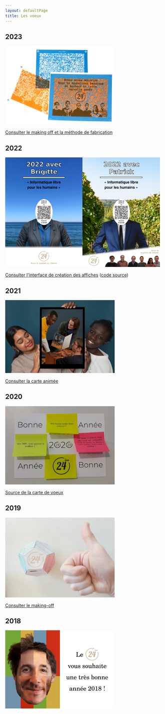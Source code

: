 ```yaml
---
layout: defaultPage
title: Les voeux
---
```


## 2023

<a href="/2023/"><img src="/img/2023.jpg" width="350" height="250" alt="Bonne année 2023" style="border: 0px"/></a>

<a href="/2023/">Consulter le making off et la méthode de fabrication</a>

## 2022

<a href="https://voeux.24eme.fr/2022/"><img src="/img/2022_affiche_brigitte.png" height="350" alt="Bonne année 2022" style="border: 0px"/><img src="/img/2022_affiche_patrick.png" height="350" alt="Bonne année 2022" style="border: 0px"/></a>

[Consulter l'interface de création des affiches](https://voeux.24eme.fr/2022/) ([code source](https://github.com/24eme/voeux2022))

## 2021

<a href="/2021/"><img src="/img/2021/MH-GMT-JMV-WEB.jpg" width="350" height="233" alt="Bonne année 2021" style="border: 0px"/></a>

[Consulter la carte animée](/2021/)

## 2020

<a href="/img/2020.jpg"><img src="/img/2020.jpg" width="350" height="250" alt="Bonne année 2020" style="border: 0px"/></a>

[Source de la carte de voeux](https://github.com/24eme/voeux_2020_postits)

## 2019

<a href="/2019/"><img src="/img/2019/screen.jpg" width="350" height="255" alt="Bonne année 2019" style="border: 0px"/></a>

[Consulter le making-off](/2019/)

## 2018

<a href="/img/2018.png"><img src="/img/2018.png" width="350" height="250" alt="Bonne année 2018" style="border: 0px"/></a>
